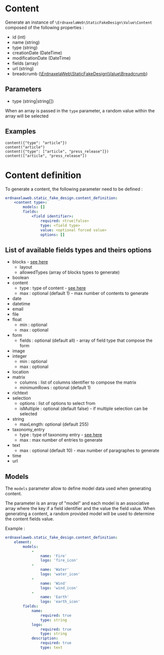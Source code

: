 # Content

Generate an instance of `\ErdnaxelaWeb\StaticFakeDesign\Value\Content` composed of the following properties :

- id (int)
- name (string)
- type (string)
- creationDate (DateTime)
- modificationDate (DateTime)
- fields (array)
- url (string)
- breadcrumb ([\ErdnaxelaWeb\StaticFakeDesign\Value\Breadcrumb](breadcrumb.md))

## Parameters
- type (string|string[])

When an array is passed in the `type` parameter, a random value within the array will be selected

## Examples
```twig
content({"type": "article"})
content("article")
content({"type": ["article", "press_release"]})
content(["article", "press_release"])
```

# Content definition

To generate a content, the following parameter need to be defined :

```yaml
erdnaxelaweb.static_fake_design.content_definition:
    <content type>:
        models: []
        fields:
            <field identifier>:
                required: <true|false>
                type: <field type>
                value: <optional forced value>
                options: []
```

##  List of available fields types and theirs options
- blocks - [see here](block.md)
    - layout
    - allowedTypes (array of blocks types to generate)
- boolean
- content
    - type : type of content - [see here](content.md)
    - max : optional (default 1) - max number of contents to generate
- date
- datetime
- email
- file
- float
    - min : optional
    - max : optional
- form
    - fields : optional (default all) - array of field type that compose the form
- image
- integer
    - min : optional
    - max : optional
- location
- matrix
    - columns : list of columns identifier to compose the matrix
    - minimumRows : optional (default 1)
- richtext
- selection
    - options : list of options to select from
    - isMultiple : optional (default false) - if multiple selection can be selected
- string
    - maxLength: optional (default 255)
- taxonomy_entry
    - type : type of taxonomy entry - [see here](taxonomy_entry.md)
    - max : max number of entries to generate
- text
    - max : optional (default 10) - max number of paragraphes to generate
- time
- url

## Models

The `models` parameter allow to define model data used when generating content.

The parameter is an array of "model" and each model is an associative array where the key if a field identifier and the value the field value.
When generating a content, a random provided model will be used to determine the content fields value.

Example :
```yaml
erdnaxelaweb.static_fake_design.content_definition:
    element:
        models:
            -
                name: 'Fire'
                logo: 'fire_icon'
            -
                name: 'Water'
                logo: 'water_icon'
            -
                name: 'Wind'
                logo: 'wind_icon'
            -
                name: 'Earth'
                logo: 'earth_icon'
        fields:
            name:
                required: true
                type: string
            logo:
                required: true
                type: string
            description:
                required: true
                type: text
```
